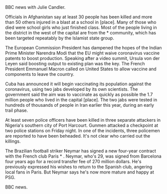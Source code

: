 BBC news with Julie Candler.

Officials in Afghanistan say at least 30 people has been killed and more than 50 others injured in a blast at a school in [place]. Many of those who died were school girls who just finished class. Most of the people living in the district in the west of the capital are from the * community, which has been targeted repeatably by the Islamist state group.

The European Commission President has dampened the hopes of the Indian Prime Minister Narendra Modi that the EU might waive coronavirus vaccine patents to boost production. Speaking after a video summit, Ursula von der Leyen said boosting output to existing plan was the key. The French President Emmanuel Macron called on United States to allow vaccine and components to leave the country.

Cuba has announced it will begin vaccinating its population against the coronavirus, using two jabs developed by its own scientists. The government said the aim was to vaccinate as quickly as possible the 1.7 million people who lived in the capital [place]. The two jabs were tested in hundreds of thousands of people in Iran earlier this year, during an early trail phase.

At least seven police officers have been killed in three separate attackers in Nigeria's southern city of Port Harcourt. Gunmen attacked a checkpoint at two police stations on Friday night. In one of the incidents, three policemen are reported to have been beheaded. It's not clear who carried out the killings.

The Brazilian football striker Neymar has signed a new four-year contract with the French club Paris * . Neymar, who's 29, was signed from Barcelona four years ago for a record transfer fee of 270 million dollars. He's previously expressed his wishes to return to the Spanish club, angering local fans in Paris. But Neymar says he's now more mature and happy at PSG.

BBC news.
